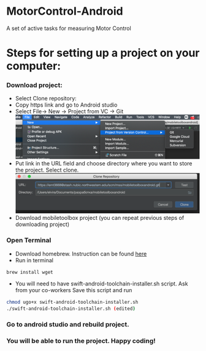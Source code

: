 # MotorControl-Android
A set of active tasks for measuring Motor Control


# Steps for setting up a project on your computer:
### Download project:
- Select Clone repository:
- Copy https link and go to Android studio
- Select File-> New -> Project from VC -> Git
![DatePicker](readmeImgs/proj_from_git.png)
- Put link in the URL field and choose directory where you want to store the project. Select clone.
![DatePicker](readmeImgs/clone_proj.png)
- Download mobiletoolbox project (you can repeat previous steps of downloading project)

### Open Terminal
- Download homebrew. Instruction can be found [here](https://brew.sh/)
- Run in terminal
```sh
brew install wget
```
- You will need to have swift-android-toolchain-installer.sh  script. Ask from your co-workers
Save this script and run
```sh
chmod ugo+x swift-android-toolchain-installer.sh
./swift-android-toolchain-installer.sh (edited)
```

### Go to android studio and rebuild project.

### You will be able to run the project. Happy coding!
